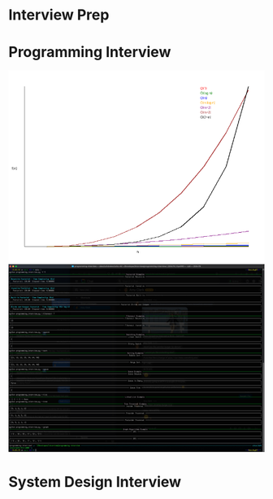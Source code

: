 # Interview Prep

# Programming Interview

![Programming Interview](big_o_notation.png)
![Programming Interview](screenshot.png)

# System Design Interview

